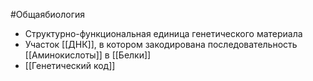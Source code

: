 #Общаябиология 
- Структурно-функциональная единица генетического материала
- Участок [[ДНК]], в котором закодирована последовательность [[Аминокислоты]] в [[Белки]]
- [[Генетический код]] 